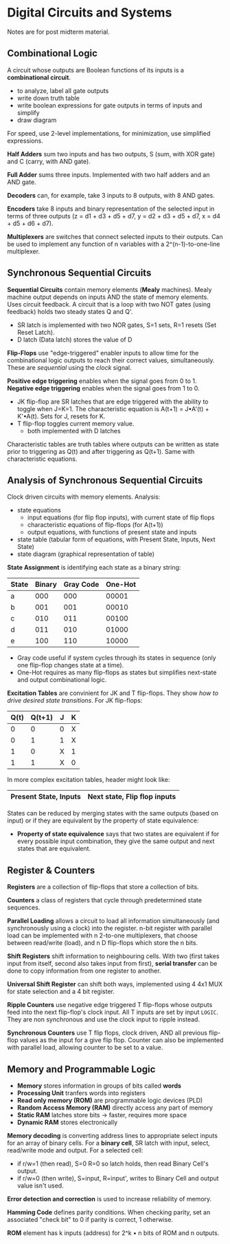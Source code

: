 # Digital Circuits and Systems
Notes are for post midterm material.
## Combinational Logic
A circuit whose outputs are Boolean functions of its inputs is a **combinational circuit**. 
- to analyze, label all gate outputs
- write down truth table
- write boolean expressions for gate outputs in terms of inputs and simplify
- draw diagram

For speed, use 2-level implementations, for minimization, use simplified expressions.

**Half Adders** sum two inputs and has two outputs, S (sum, with XOR gate) and C (carry, with AND gate).

**Full Adder** sums three inputs. Implemented with two half adders and an AND gate.

**Decoders** can, for example, take 3 inputs to 8 outputs, with 8 AND gates.

**Encoders** take 8 inputs and binary representation of the selected input in terms of three outputs (z = d1 + d3 + d5 + d7, y = d2 + d3 + d5 + d7, x = d4 + d5 + d6 + d7).

**Multiplexers** are switches that connect selected inputs to their outputs. Can be used to implement any function of n variables with a 2^(n-1)-to-one-line multiplexer.

## Synchronous Sequential Circuits
**Sequential Circuits** contain memory elements (**Mealy** machines). Mealy machine output depends on inputs AND the state of memory elements. Uses circuit feedback. A circuit that is a loop with two NOT gates (using feedback) holds two steady states Q and Q'. 
- SR latch is implemented with two NOR gates, S=1 sets, R=1 resets (Set Reset Latch).
- D latch (Data latch) stores the value of D

**Flip-Flops** use "edge-triggered" enabler inputs to allow time for the combinational logic outputs to reach their correct values, simultaneously. These are *sequential* using the *clock* signal.

**Positive edge triggering** enables when the signal goes from 0 to 1. **Negative edge triggering** enables when the signal goes from 1 to 0.
- JK flip-flop are SR latches that are edge triggered with the ability to toggle when J=K=1. The characteristic equation is A(t+1) = J•A'(t) + K'•A(t). Sets for J, resets for K.
- T flip-flop toggles current memory value.
  - both implemented with D latches

Characteristic tables are truth tables where outputs can be written as state prior to triggering as Q(t) and after triggering as Q(t+1). Same with characteristic equations.

## Analysis of Synchronous Sequential Circuits
Clock driven circuits with memory elements. Analysis:
- state equations
  - input equations (for flip flop inputs), with current state of flip flops
  - characteristic equations of flip-flops (for A(t+1))
  - output equations, with functions of present state and inputs
- state table (tabular form of equations, with Present State, Inputs, Next State)
- state diagram (graphical representation of table)

**State Assignment** is identifying each state as a binary string:

State | Binary  | Gray Code | One-Hot
----- | ------- | --------- | --------
a     | 000     | 000       | 00001
b     | 001     | 001       | 00010
c     | 010     | 011       | 00100
d     | 011     | 010       | 01000
e     | 100     | 110       | 10000

- Gray code useful if system cycles through its states in sequence (only one flip-flop changes state at a time).
- One-Hot requires as many flip-flops as states but simplifies next-state and output combinational logic.

**Excitation Tables** are convinient for JK and T flip-flops. They show *how to drive desired state transitions*. For JK flip-flops:

Q(t) | Q(t+1)  | J | K
----- | ------- | --------- | --------
0     | 0     | 0       | X
0     | 1     | 1       | X
1     | 0     | X       | 1
1     | 1     | X       | 0


In more complex excitation tables, header might look like: 

Present State, Inputs | Next state, Flip flop inputs
--------------------- | ----------------------------

States can be reduced by merging states with the same outputs (based on input) or if they are equivalent by the property of state equivalence: 
- **Property of state equivalence** says that two states are equivalent if for every possible input combination, they give the same output and next states that are equivalent.

## Register & Counters
**Registers** are a collection of flip-flops that store a collection of bits.

**Counters** a class of registers that cycle through predetermined state sequences. 

**Parallel Loading** allows a circuit to load all information simultaneously (and synchronously using a clock) into the register. n-bit register with parallel load can be implemented with n 2-to-one multiplexers, that choose between read/write (load), and n D flip-flops which store the n bits.

**Shift Registers** shift information to neighbouring cells. With two (first takes input from itself, second also takes input from first), **serial transfer** can be done to copy information from one register to another.

**Universal Shift Register** can shift both ways, implemented using 4 4x1 MUX for state selection and a 4 bit register.

**Ripple Counters** use negative edge triggered T flip-flops whose outputs feed into the next flip-flop's clock input. All T inputs are set by input `LOGIC`. They are non synchronous and use the clock input to ripple instead.

**Synchronous Counters** use T flip flops, clock driven, AND all previous flip-flop values as the input for a give flip flop. Counter can also be implemented with parallel load, allowing counter to be set to a value.

## Memory and Programmable Logic
- **Memory** stores information in groups of bits called **words**
- **Processing Unit** tranfers words into registers
- **Read only memory (ROM)** are programmable logic devices (PLD)
- **Random Access Memory (RAM)** directly access any part of memory
- **Static RAM** latches store bits -> faster, requires more space
- **Dynamic RAM** stores electronically

**Memory decoding** is converting address lines to appropriate select inputs for an array of binary cells. For a **binary cell**, SR latch with input, select, read/write mode and output. For a selected cell:
- if r/w=1 (then read), S=0 R=0 so latch holds, then read Binary Cell's output.
- if r/w=0 (then write), S=input, R=input', writes to Binary Cell and output value isn't used.

**Error detection and correction** is used to increase reliability of memory.

**Hamming Code** defines parity conditions. When checking parity, set an associated "check bit" to 0 if parity is correct, 1 otherwise.

**ROM** element has k inputs (address) for 2^k • n bits of ROM and n outputs.

